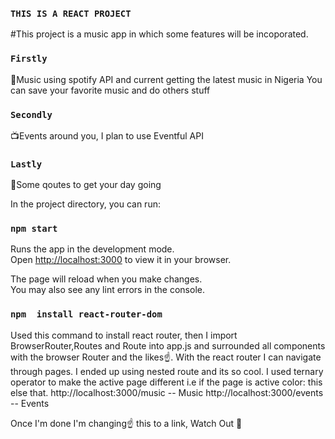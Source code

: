 ### `THIS IS A REACT PROJECT `

#This project is a music app in which some features will be incoporated.
### `Firstly ` 
🎊Music using spotify API and current getting the latest music in Nigeria 
You can save your favorite music and do others stuff

### `Secondly `
📺Events around you, I plan to use Eventful API

### `Lastly`
📃Some qoutes to get your day going 


In the project directory, you can run:

### `npm start`

Runs the app in the development mode.\
Open [http://localhost:3000](http://localhost:3000) to view it in your browser.

The page will reload when you make changes.\
You may also see any lint errors in the console.

### `npm  install react-router-dom`
Used this command to install react router,
then I import BrowserRouter,Routes and Route into app.js and surrounded all components with the browser Router and the likes☝. With the react router I can navigate through pages.
I ended up using nested route and its so cool.
I used ternary operator to make the active page different i.e if the page is active color: this else that.
http://localhost:3000/music -- Music
http://localhost:3000/events -- Events

Once I'm done I'm changing☝ this to a link, Watch Out 🎉
